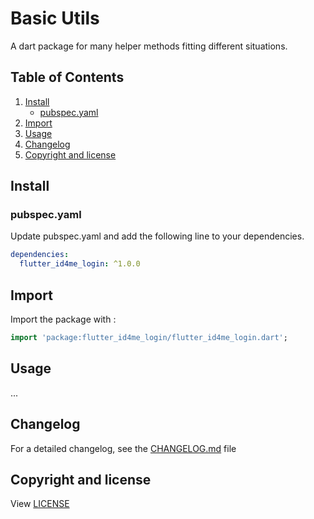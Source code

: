 # Basic Utils

A dart package for many helper methods fitting different situations.

## Table of Contents

1. [Install](#install)
   * [pubspec.yaml](#pubspec.yaml)
2. [Import](#import)
3. [Usage](#usage)
4. [Changelog](#changelog)
5. [Copyright and license](#copyright-and-license)

## Install

### pubspec.yaml

Update pubspec.yaml and add the following line to your dependencies.

```yaml
dependencies:
  flutter_id4me_login: ^1.0.0
```

## Import

Import the package with :

```dart
import 'package:flutter_id4me_login/flutter_id4me_login.dart';
```

## Usage

...

## Changelog

For a detailed changelog, see the [CHANGELOG.md](CHANGELOG.md) file

## Copyright and license

View [LICENSE](LICENSE)